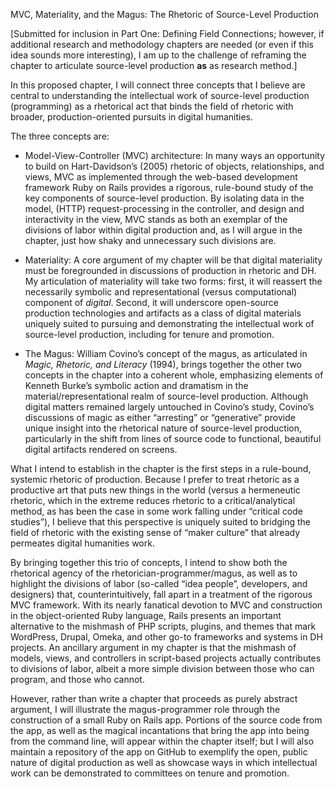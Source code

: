 MVC, Materiality, and the Magus: The Rhetoric of Source-Level Production

[Submitted for inclusion in Part One: Defining Field Connections; however, if additional research
and methodology chapters are needed (or even if this idea sounds more interesting), I am up to the
challenge of reframing the chapter to articulate source-level production **as** as research method.]

In this proposed chapter, I will connect three concepts that I believe are central to understanding
the intellectual work of source-level production (programming) as a rhetorical act that binds the
field of rhetoric with broader, production-oriented pursuits in digital humanities.

The three concepts are:

* Model-View-Controller (MVC) architecture: In many ways an opportunity to build on Hart-Davidson’s
(2005) rhetoric of objects, relationships, and views, MVC as implemented through the web-based
development framework Ruby on Rails provides a rigorous, rule-bound study of the key components of
source-level production. By isolating data in the model, (HTTP) request-processing in the
controller, and design and interactivity in the view, MVC stands as both an exemplar of the
divisions of labor within digital production and, as I will argue in the chapter, just how shaky and
unnecessary such divisions are.

* Materiality: A core argument of my chapter will be that digital materiality must be foregrounded
in discussions of production in rhetoric and DH. My articulation of materiality will take two forms:
first, it will reassert the necessarily symbolic and representational (versus computational)
component of *digital*. Second, it will underscore open-source production technologies and artifacts
as a class of digital materials uniquely suited to pursuing and demonstrating the intellectual work
of source-level production, including for tenure and promotion.

* The Magus: William Covino’s concept of the magus, as articulated in *Magic, Rhetoric, and
Literacy* (1994), brings together the other two concepts in the chapter into a coherent whole,
emphasizing elements of Kenneth Burke’s symbolic action and dramatism in the
material/representational realm of source-level production. Although digital matters remained
largely untouched in Covino’s study, Covino’s discussions of magic as either “arresting” or
“generative” provide unique insight into the rhetorical nature of source-level production,
particularly in the shift from lines of source code to functional, beautiful digital artifacts
rendered on screens.

What I intend to establish in the chapter is the first steps in a rule-bound, systemic rhetoric of
production. Because I prefer to treat rhetoric as a productive art that puts new things in the world
(versus a hermeneutic rhetoric, which in the extreme reduces rhetoric to a critical/analytical
method, as has been the case in some work falling under “critical code studies”), I believe that
this perspective is uniquely suited to bridging the field of rhetoric with the existing sense of
“maker culture” that already permeates digital humanities work.

By bringing together this trio of concepts, I intend to show both the rhetorical agency of the
rhetorician-programmer/magus, as well as to highlight the divisions of labor (so-called “idea
people”, developers, and designers) that, counterintuitively, fall apart in a treatment of the
rigorous MVC framework. With its nearly fanatical devotion to MVC and construction in the
object-oriented Ruby language, Rails presents an important alternative to the mishmash of PHP
scripts, plugins, and themes that mark WordPress, Drupal, Omeka, and other go-to frameworks and
systems in DH projects. An ancillary argument in my chapter is that the mishmash of models, views,
and controllers in script-based projects actually contributes to divisions of labor, albeit a more
simple division between those who can program, and those who cannot.

However, rather than write a chapter that proceeds as purely abstract argument, I will illustrate
the magus-programmer role through the construction of a small Ruby on Rails app. Portions of the
source code from the app, as well as the magical incantations that bring the app into being from the
command line, will appear within the chapter itself; but I will also maintain a repository of the
app on GitHub to exemplify the open, public nature of digital production as well as showcase ways in
which intellectual work can be demonstrated to committees on tenure and promotion.
